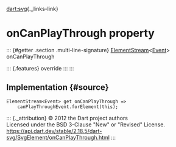 [dart:svg](../../dart-svg/dart-svg-library){._links-link}

onCanPlayThrough property
=========================

::: {#getter .section .multi-line-signature}
[ElementStream](../../dart-html/elementstream-class)\<[Event](../../dart-html/event-class)\>
onCanPlayThrough

::: {.features}
override
:::
:::

Implementation {#source}
--------------

``` {.language-dart data-language="dart"}
ElementStream<Event> get onCanPlayThrough =>
    canPlayThroughEvent.forElement(this);
```

::: {._attribution}
© 2012 the Dart project authors\
Licensed under the BSD 3-Clause \"New\" or \"Revised\" License.\
<https://api.dart.dev/stable/2.18.5/dart-svg/SvgElement/onCanPlayThrough.html>
:::
